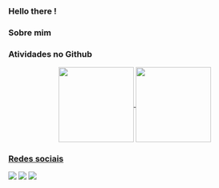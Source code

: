 ### Hello there ! 


<h3>Sobre mim</h1>
<div>

  


<h3>Atividades no Github</h3>
<div align="center">
  <a href="https://github.com/elizangela-camargo">
  <img align="center" height="150" src="https://github-readme-stats.vercel.app/api?username=elizangela-camargo&show_icons=true&theme=dark&include_all_commits=true&count_private=true"/>
  <img align="center" height="150" src="https://github-readme-stats.vercel.app/api/top-langs/?username=elizangela-camargo&layout=compact&langs_count=7&theme=dark"/>
</div>



<h3>Redes sociais</h1>

<div>
    <a href="https://www.linkedin.com/in/elizangela-camargo-3ab908144/" target="_blank"><img src="https://img.shields.io/badge/LinkedIn-0077B5?style =for-the-badge&logo=linkedin&logoColor=white" target="_blank"></a>
 	<a href="https://www.codewars.com/users/ElizangelaC" target="_blank"><img src="https://img.shields.io/badge/Codewars-B1361E?style=for- the-badge&logo=Codewars&logoColor=white" target="_blank"></a>
  <a href = "mailto:elizangela_camargo@hotmail.com.br"><img src="https://img.shields.io/badge/Gmail-D14836?style=for-the-badge&logo=gmail&logoColor=white" destino ="_blank"></a>
</div>  
<!--
**elizangela-camargo/elizangela-camargo** is a ✨ _special_ ✨ repository because its `README.md` (this file) appears on your GitHub profile.

Here are some ideas to get you started:

- 🔭 I’m currently working on ...
- 🌱 I’m currently learning ...
- 👯 I’m looking to collaborate on ...
- 🤔 I’m looking for help with ...
- 💬 Ask me about ...
- 📫 How to reach me: ...
- 😄 Pronouns: ...
- ⚡ Fun fact: ...
-->
